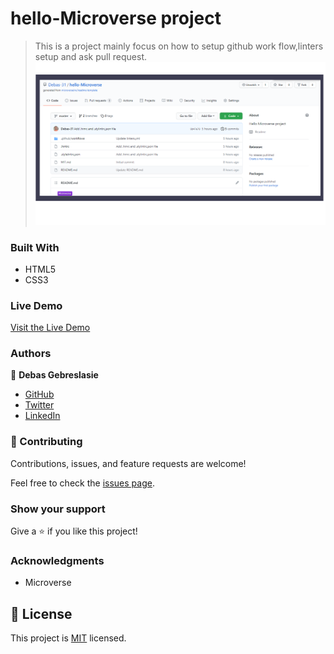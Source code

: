 # hello-Microverse project
>This is a project mainly focus on how to setup github work flow,linters setup and ask pull request.
![screenshot](./image/new.png)



### Built With

- HTML5
- CSS3

### Live Demo

[Visit the Live Demo]()

### Authors

👤 **Debas Gebreslasie**

- [GitHub](https://github.com/Debas-31)
- [Twitter](https://twitter.com/DEBSH76956492)
- [LinkedIn](https://www.linkedin.com/in/debas-gebrengus-5256a2159/)

### 🤝 Contributing

Contributions, issues, and feature requests are welcome!

Feel free to check the [issues page]().

### Show your support

Give a ⭐️ if you like this project!

### Acknowledgments
- Microverse

## 📝 License

This project is [MIT]() licensed.